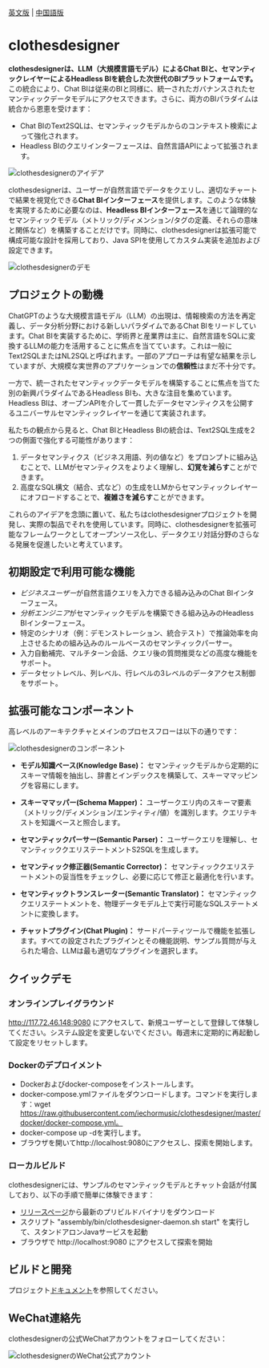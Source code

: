 [英文版](README.md) | [中国語版](README_CN.md)

# clothesdesigner

**clothesdesignerは、LLM（大規模言語モデル）によるChat BIと、セマンティックレイヤーによるHeadless BIを統合した次世代のBIプラットフォームです。** この統合により、Chat BIは従来のBIと同様に、統一されたガバナンスされたセマンティックデータモデルにアクセスできます。さらに、両方のBIパラダイムは統合から恩恵を受けます：

- Chat BIのText2SQLは、セマンティックモデルからのコンテキスト検索によって強化されます。
- Headless BIのクエリインターフェースは、自然言語APIによって拡張されます。

![clothesdesignerのアイデア](https://github.com/clothesdesignerbi/clothesdesigner-website/blob/main/static/img/clothesdesigner_ideas.png)

clothesdesignerは、ユーザーが自然言語でデータをクエリし、適切なチャートで結果を視覚化できる**Chat BIインターフェース**を提供します。このような体験を実現するために必要なのは、**Headless BIインターフェース**を通じて論理的なセマンティックモデル（メトリック/ディメンション/タグの定義、それらの意味と関係など）を構築することだけです。同時に、clothesdesignerは拡張可能で構成可能な設計を採用しており、Java SPIを使用してカスタム実装を追加および設定できます。

![clothesdesignerのデモ](https://github.com/clothesdesignerbi/clothesdesigner-website/blob/main/static/img/clothesdesigner_demo.gif)

## プロジェクトの動機

ChatGPTのような大規模言語モデル（LLM）の出現は、情報検索の方法を再定義し、データ分析分野における新しいパラダイムであるChat BIをリードしています。Chat BIを実装するために、学術界と産業界は主に、自然言語をSQLに変換するLLMの能力を活用することに焦点を当てています。これは一般にText2SQLまたはNL2SQLと呼ばれます。一部のアプローチは有望な結果を示していますが、大規模な実世界のアプリケーションでの**信頼性**はまだ不十分です。

一方で、統一されたセマンティックデータモデルを構築することに焦点を当てた別の新興パラダイムであるHeadless BIも、大きな注目を集めています。Headless BIは、オープンAPIを介して一貫したデータセマンティクスを公開するユニバーサルセマンティックレイヤーを通じて実装されます。

私たちの観点から見ると、Chat BIとHeadless BIの統合は、Text2SQL生成を2つの側面で強化する可能性があります：

1. データセマンティクス（ビジネス用語、列の値など）をプロンプトに組み込むことで、LLMがセマンティクスをよりよく理解し、**幻覚を減らす**ことができます。
2. 高度なSQL構文（結合、式など）の生成をLLMからセマンティックレイヤーにオフロードすることで、**複雑さを減らす**ことができます。

これらのアイデアを念頭に置いて、私たちはclothesdesignerプロジェクトを開発し、実際の製品でそれを使用しています。同時に、clothesdesignerを拡張可能なフレームワークとしてオープンソース化し、データクエリ対話分野のさらなる発展を促進したいと考えています。

## 初期設定で利用可能な機能

- *ビジネスユーザー*が自然言語クエリを入力できる組み込みのChat BIインターフェース。
- *分析エンジニア*がセマンティックモデルを構築できる組み込みのHeadless BIインターフェース。
- 特定のシナリオ（例：デモンストレーション、統合テスト）で推論効率を向上させるための組み込みのルールベースのセマンティックパーサー。
- 入力自動補完、マルチターン会話、クエリ後の質問推奨などの高度な機能をサポート。
- データセットレベル、列レベル、行レベルの3レベルのデータアクセス制御をサポート。

## 拡張可能なコンポーネント

高レベルのアーキテクチャとメインのプロセスフローは以下の通りです：

![clothesdesignerのコンポーネント](https://github.com/clothesdesignerbi/clothesdesigner-website/blob/main/static/img/clothesdesigner_components.png)

- **モデル知識ベース(Knowledge Base)：** セマンティックモデルから定期的にスキーマ情報を抽出し、辞書とインデックスを構築して、スキーママッピングを容易にします。

- **スキーママッパー(Schema Mapper)：** ユーザークエリ内のスキーマ要素（メトリック/ディメンション/エンティティ/値）を識別します。クエリテキストを知識ベースと照合します。

- **セマンティックパーサー(Semantic Parser)：** ユーザークエリを理解し、セマンティッククエリステートメントS2SQLを生成します。

- **セマンティック修正器(Semantic Corrector)：** セマンティッククエリステートメントの妥当性をチェックし、必要に応じて修正と最適化を行います。

- **セマンティックトランスレーター(Semantic Translator)：** セマンティッククエリステートメントを、物理データモデル上で実行可能なSQLステートメントに変換します。

- **チャットプラグイン(Chat Plugin)：** サードパーティツールで機能を拡張します。すべての設定されたプラグインとその機能説明、サンプル質問が与えられた場合、LLMは最も適切なプラグインを選択します。

## クイックデモ
### オンラインプレイグラウンド
http://117.72.46.148:9080 にアクセスして、新規ユーザーとして登録して体験してください。システム設定を変更しないでください。毎週末に定期的に再起動して設定をリセットします。

### Dockerのデプロイメント
- Dockerおよびdocker-composeをインストールします。
- docker-compose.ymlファイルをダウンロードします。コマンドを実行します：wget https://raw.githubusercontent.com/iechormusic/clothesdesigner/master/docker/docker-compose.yml。
- docker-compose up -dを実行します。
- ブラウザを開いてhttp://localhost:9080にアクセスし、探索を開始します。

### ローカルビルド
clothesdesignerには、サンプルのセマンティックモデルとチャット会話が付属しており、以下の手順で簡単に体験できます：

- [リリースページ](https://github.com/iechormusic/clothesdesigner/releases)から最新のプリビルドバイナリをダウンロード
- スクリプト "assembly/bin/clothesdesigner-daemon.sh start" を実行して、スタンドアロンJavaサービスを起動
- ブラウザで http://localhost:9080 にアクセスして探索を開始

## ビルドと開発

プロジェクト[ドキュメント](https://clothesdesignerbi.github.io/docs/%E7%B3%BB%E7%BB%9F%E9%83%A8%E7%BD%B2/%E7%BC%96%E8%AF%91%E6%9E%84%E5%BB%BA/)を参照してください。

## WeChat連絡先

clothesdesignerの公式WeChatアカウントをフォローしてください：

![clothesdesignerのWeChat公式アカウント](https://github.com/clothesdesignerbi/clothesdesigner-website/blob/main/static/img/clothesdesigner_wechat_oa.png)

